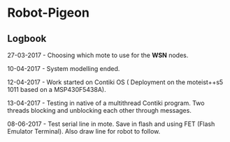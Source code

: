 ﻿# Robot-Pigeon
## Logbook

27-03-2017 - Choosing which mote to use for the **WSN** nodes.

10-04-2017 - System modelling ended.

12-04-2017 - Work started on Contiki OS \( Deployment on the moteist++s5 1011 based on a MSP430F5438A\). 

13-04-2017 - Testing in native of a multithread Contiki program. Two threads blocking and unblocking each other through messages.

08-06-2017 - Test serial line in mote. Save in flash and using FET (Flash Emulator Terminal). Also draw line for robot to follow.
